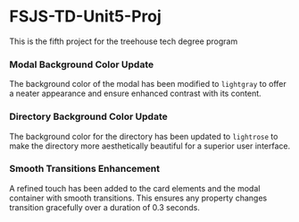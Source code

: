 # FSJS-TD-Unit5-Proj
 This is the fifth project for the treehouse tech degree program

### **Modal Background Color Update**

The background color of the modal has been modified to `lightgray` to offer a neater appearance and ensure enhanced contrast with its content.

### **Directory Background Color Update**

The background color for the directory has been updated to `lightrose` to make the directory more aesthetically beautiful for a superior user interface.

### **Smooth Transitions Enhancement**

A refined touch has been added to the card elements and the modal container with smooth transitions. This ensures any property changes transition gracefully over a duration of 0.3 seconds.
